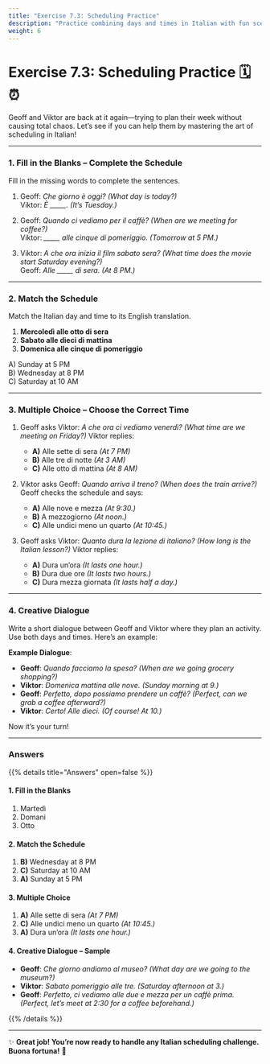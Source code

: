 ```yaml
---
title: "Exercise 7.3: Scheduling Practice"
description: "Practice combining days and times in Italian with fun scenarios and realistic dialogues."
weight: 6
---
```


# Exercise 7.3: Scheduling Practice 🗓️⏰  

Geoff and Viktor are back at it again—trying to plan their week without causing total chaos. Let’s see if you can help them by mastering the art of scheduling in Italian!

---

### 1. Fill in the Blanks – Complete the Schedule  

Fill in the missing words to complete the sentences.  

1. Geoff: *Che giorno è oggi?* *(What day is today?)*  
   Viktor: *È _____.* *(It’s Tuesday.)*  

2. Geoff: *Quando ci vediamo per il caffè?* *(When are we meeting for coffee?)*  
   Viktor: *_____ alle cinque di pomeriggio.* *(Tomorrow at 5 PM.)*  

3. Viktor: *A che ora inizia il film sabato sera?* *(What time does the movie start Saturday evening?)*  
   Geoff: *Alle _____ di sera.* *(At 8 PM.)*  

---

### 2. Match the Schedule  

Match the Italian day and time to its English translation.  

1. **Mercoledì alle otto di sera**  
2. **Sabato alle dieci di mattina**  
3. **Domenica alle cinque di pomeriggio**  

A) Sunday at 5 PM  
B) Wednesday at 8 PM  
C) Saturday at 10 AM  

---

### 3. Multiple Choice – Choose the Correct Time  

1. Geoff asks Viktor: *A che ora ci vediamo venerdì?* *(What time are we meeting on Friday?)* Viktor replies:  
   - **A)** Alle sette di sera *(At 7 PM)*  
   - **B)** Alle tre di notte *(At 3 AM)*  
   - **C)** Alle otto di mattina *(At 8 AM)*  

2. Viktor asks Geoff: *Quando arriva il treno?* *(When does the train arrive?)* Geoff checks the schedule and says:  
   - **A)** Alle nove e mezza *(At 9:30.)*  
   - **B)** A mezzogiorno *(At noon.)*  
   - **C)** Alle undici meno un quarto *(At 10:45.)*  

3. Geoff asks Viktor: *Quanto dura la lezione di italiano?* *(How long is the Italian lesson?)* Viktor replies:  
   - **A)** Dura un’ora *(It lasts one hour.)*  
   - **B)** Dura due ore *(It lasts two hours.)*  
   - **C)** Dura mezza giornata *(It lasts half a day.)*  

---

### 4. Creative Dialogue  

Write a short dialogue between Geoff and Viktor where they plan an activity. Use both days and times. Here’s an example:  

**Example Dialogue**:  
- **Geoff**: *Quando facciamo la spesa?* *(When are we going grocery shopping?)*  
- **Viktor**: *Domenica mattina alle nove.* *(Sunday morning at 9.)*  
- **Geoff**: *Perfetto, dopo possiamo prendere un caffè?* *(Perfect, can we grab a coffee afterward?)*  
- **Viktor**: *Certo! Alle dieci.* *(Of course! At 10.)*  

Now it’s your turn!  

---

### Answers  

{{% details title="Answers" open=false %}}  

#### 1. Fill in the Blanks  
1. Martedì  
2. Domani  
3. Otto  

#### 2. Match the Schedule  
1. **B)** Wednesday at 8 PM  
2. **C)** Saturday at 10 AM  
3. **A)** Sunday at 5 PM  

#### 3. Multiple Choice  
1. **A)** Alle sette di sera *(At 7 PM)*  
2. **C)** Alle undici meno un quarto *(At 10:45.)*  
3. **A)** Dura un’ora *(It lasts one hour.)*  

#### 4. Creative Dialogue – Sample  
- **Geoff**: *Che giorno andiamo al museo?* *(What day are we going to the museum?)*  
- **Viktor**: *Sabato pomeriggio alle tre.* *(Saturday afternoon at 3.)*  
- **Geoff**: *Perfetto, ci vediamo alle due e mezza per un caffè prima.* *(Perfect, let’s meet at 2:30 for a coffee beforehand.)*  

{{% /details %}}  

---

✨ **Great job! You’re now ready to handle any Italian scheduling challenge. Buona fortuna!** 🌟  
